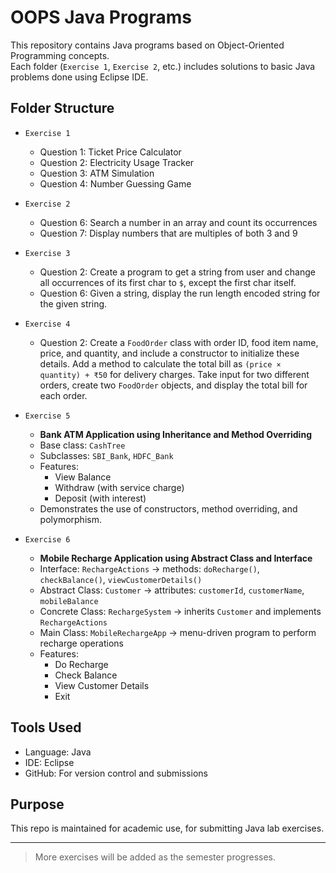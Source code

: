 # OOPS Java Programs 

This repository contains Java programs based on Object-Oriented Programming concepts.  
Each folder (`Exercise 1`, `Exercise 2`, etc.) includes solutions to basic Java problems done using Eclipse IDE.

## Folder Structure

- `Exercise 1`  
  - Question 1: Ticket Price Calculator 
  - Question 2: Electricity Usage Tracker  
  - Question 3: ATM Simulation  
  - Question 4: Number Guessing Game  

- `Exercise 2`
  - Question 6: Search a number in an array and count its occurrences  
  - Question 7: Display numbers that are multiples of both 3 and 9
 
- `Exercise 3`  
  - Question 2: Create a program to get a string from user and change all occurrences of its first char to `$`, except the first char itself.  
  - Question 6: Given a string, display the run length encoded string for the given string.

- `Exercise 4`  
  - Question 2: Create a `FoodOrder` class with order ID, food item name, price, and quantity, and include a constructor to initialize these details. Add a method to       calculate the total bill as `(price × quantity) + ₹50` for delivery charges. Take input for two different orders, create two `FoodOrder` objects, and display the total bill for each order.

- `Exercise 5`
  - **Bank ATM Application using Inheritance and Method Overriding**  
  - Base class: `CashTree`  
  - Subclasses: `SBI_Bank`, `HDFC_Bank`  
  - Features:  
    - View Balance  
    - Withdraw (with service charge)  
    - Deposit (with interest)  
  - Demonstrates the use of constructors, method overriding, and polymorphism.
   
- `Exercise 6`
  - **Mobile Recharge Application using Abstract Class and Interface**  
  - Interface: `RechargeActions` → methods: `doRecharge()`, `checkBalance()`, `viewCustomerDetails()`  
  - Abstract Class: `Customer` → attributes: `customerId`, `customerName`, `mobileBalance`  
  - Concrete Class: `RechargeSystem` → inherits `Customer` and implements `RechargeActions`  
  - Main Class: `MobileRechargeApp` → menu-driven program to perform recharge operations  
  - Features:  
    - Do Recharge  
    - Check Balance  
    - View Customer Details  
    - Exit


## Tools Used
- Language: Java  
- IDE: Eclipse  
- GitHub: For version control and submissions  

## Purpose
This repo is maintained for academic use, for submitting Java lab exercises.

---

> More exercises will be added as the semester progresses.
